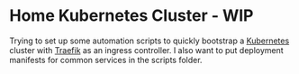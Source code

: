 # Home Kubernetes Cluster - WIP

Trying to set up some automation scripts to quickly bootstrap a [Kubernetes](https://github.com/kubernetes/kubernetes) cluster with [Traefik](https://github.com/containous/traefik) as an ingress controller. I also want to put deployment manifests for common services in the scripts folder.
